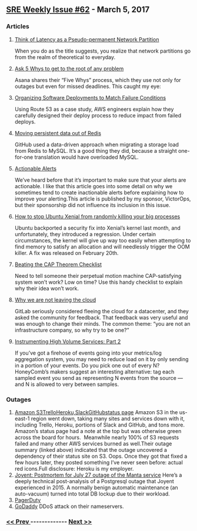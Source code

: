 ## [SRE Weekly Issue #62](https://sreweekly.com/sre-weekly-issue-62/) - March 5, 2017
### Articles

1. [Think of Latency as a Pseudo-permanent Network Partition](http://highscalability.com/blog/2010/8/12/think-of-latency-as-a-pseudo-permanent-network-partition.html)

    When you do as the title suggests, you realize that network partitions go from the realm of theoretical to everyday.
1. [Ask 5 Whys to get to the root of any problem](https://blog.asana.com/2015/06/workstyle-ask-5-whys-to-get-to-the-root-of-any-problem/)

    Asana shares their “Five Whys” process, which they use not only for outages but even for missed deadlines. This caught my eye:
1. [Organizing Software Deployments to Match Failure Conditions](https://www.awsarchitectureblog.com/2014/05/organizing-software-deployments-to-match-failure-conditions.html)

    Using Route 53 as a case study, AWS engineers explain how they carefully designed their deploy process to reduce impact from failed deploys.
1. [Moving persistent data out of Redis](http://githubengineering.com/moving-persistent-data-out-of-redis/)

    GitHub used a data-driven approach when migrating a storage load from Redis to MySQL. It’s a good thing they did, because a straight one-for-one translation would have overloaded MySQL.
1. [Actionable Alerts](https://victorops.com/blog/actionable-alerts/)

    We’ve heard before that it’s important to make sure that your alerts are actionable. I like that this article goes into some detail on why we sometimes tend to create inactionable alerts before explaining how to improve your alerting.This article is published by my sponsor, VictorOps, but their sponsorship did not influence its inclusion in this issue.
1. [How to stop Ubuntu Xenial from randomly killing your big processes](https://blog.meteor.com/how-to-stop-ubuntu-xenial-from-randomly-killing-your-big-processes-4a3e2d09323f#.44zwekwch)

    Ubuntu backported a security fix into Xenial’s kernel last month, and unfortunately, they introduced a regression. Under certain circumstances, the kernel will give up way too easily when attempting to find memory to satisfy an allocation and will needlessly trigger the OOM killer. A fix was released on February 20th.
1. [Beating the CAP Theorem Checklist](http://ferd.ca/beating-the-cap-theorem-checklist.html)

    Need to tell someone their perpetual motion machine CAP-satisfying system won’t work? Low on time? Use this handy checklist to explain why their idea won’t work.
1. [Why we are not leaving the cloud](https://about.gitlab.com/2017/03/02/why-we-are-not-leaving-the-cloud/)

    GitLab seriously considered fleeing the cloud for a datacenter, and they asked the community for feedback. That feedback was very useful and was enough to change their minds. The common theme: “you are not an infrastructure company, so why try to be one?”
1. [Instrumenting High Volume Services: Part 2](https://honeycomb.io/blog/2017/03/instrumenting-high-volume-services-part-2/)

    If you’ve got a firehose of events going into your metrics/log aggregation system, you may need to reduce load on it by only sending in a portion of your events. Do you pick one out of every N? HoneyComb’s makers suggest an interesting alternative: tag each sampled event you send as representing N events from the source — and N is allowed to very between samples.
### Outages

1. [Amazon S3TrelloHeroku,SlackGitHubstatus page](https://aws.amazon.com/message/41926/)
    Amazon S3 in the us-east-1 region went down, taking many sites and services down with it, including Trello, Heroku, portions of Slack and GitHub, and tons more. Amazon’s status page had a note at the top but was otherwise green across the board for hours.  Meanwhile nearly 100% of S3 requests failed and many other AWS services burned as well.Their outage summary (linked above) indicated that the outage uncovered a dependency of their status site on S3. Oops. Once they got that fixed a few hours later, they posted something I’ve never seen before: actual red icons.Full disclosure: Heroku is my employer.
1. [Joyent: Postmortem for July 27 outage of the Manta service](https://www.joyent.com/blog/manta-postmortem-7-27-2015)
    Here’s a deeply technical post-analysis of a Postgresql outage that Joyent experienced in 2015. A normally benign automatic maintenance (an auto-vacuum) turned into total DB lockup due to their workload.
1. [PagerDuty](https://status.pagerduty.com/incidents/70m30bh7qfmx)
1. [GoDaddy](https://www.theregister.co.uk/2017/03/02/godaddy_dns_has_gone_diddy/)
    DDoS attack on their nameservers.

### [ << Prev ](sreweekly-61.md) ------------- [ Next >> ](sreweekly-63.md)